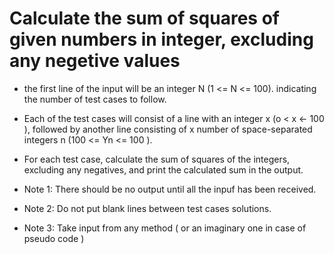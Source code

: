 # Calculate the sum of squares of given numbers in integer, excluding any negetive values

- the first line of the input will be an integer N (1 <= N <= 100). indicating the number of test cases to follow.
- Each of the test cases will consist of a line with an integer x (o < x <- 100 ), followed by another line
  consisting of x number of space-separated integers n (100 <= Yn <= 100 ).
- For each test case, calculate the sum of squares of the integers, excluding any negatives, and print the
  calculated sum in the output.

- Note 1: There should be no output until all the inpuf has been received.
- Note 2: Do not put blank lines between test cases solutions.
- Note 3: Take input from any method ( or an imaginary one in case of pseudo code )
